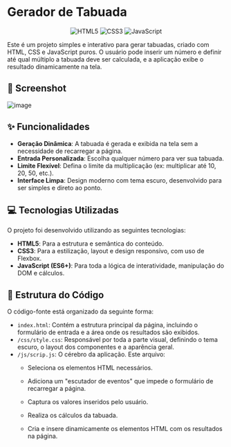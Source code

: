 # Gerador de Tabuada

<p align="center">
  <img alt="HTML5" src="https://img.shields.io/badge/HTML5-E34F26?style=for-the-badge&logo=html5&logoColor=white">
  <img alt="CSS3" src="https://img.shields.io/badge/CSS3-1572B6?style=for-the-badge&logo=css3&logoColor=white">
  <img alt="JavaScript" src="https://img.shields.io/badge/JavaScript-F7DF1E?style=for-the-badge&logo=javascript&logoColor=black">
</p>

Este é um projeto simples e interativo para gerar tabuadas, criado com HTML, CSS e JavaScript puros. O usuário pode inserir um número e definir até qual múltiplo a tabuada deve ser calculada, e a aplicação exibe o resultado dinamicamente na tela.

## 📸 Screenshot
![image](https://github.com/user-attachments/assets/97137a61-dae0-4501-b2b3-e3ceeb893ed5)

## ✨ Funcionalidades

* **Geração Dinâmica**: A tabuada é gerada e exibida na tela sem a necessidade de recarregar a página.
* **Entrada Personalizada**: Escolha qualquer número para ver sua tabuada.
* **Limite Flexível**: Defina o limite da multiplicação (ex: multiplicar até 10, 20, 50, etc.).
* **Interface Limpa**: Design moderno com tema escuro, desenvolvido para ser simples e direto ao ponto.

## 💻 Tecnologias Utilizadas

O projeto foi desenvolvido utilizando as seguintes tecnologias:

* **HTML5**: Para a estrutura e semântica do conteúdo.
* **CSS3**: Para a estilização, layout e design responsivo, com uso de Flexbox.
* **JavaScript (ES6+)**: Para toda a lógica de interatividade, manipulação do DOM e cálculos.

## 📁 Estrutura do Código

O código-fonte está organizado da seguinte forma:

* `index.html`: Contém a estrutura principal da página, incluindo o formulário de entrada e a área onde os resultados são exibidos.
* `/css/style.css`: Responsável por toda a parte visual, definindo o tema escuro, o layout dos componentes e a aparência geral.
* `/js/scrip.js`: O cérebro da aplicação. Este arquivo:
    * Seleciona os elementos HTML necessários.
    * Adiciona um "escutador de eventos" que impede o formulário de recarregar a página.
 





    * Captura os valores inseridos pelo usuário.
    * Realiza os cálculos da tabuada.
    * Cria e insere dinamicamente os elementos HTML com os resultados na página.

